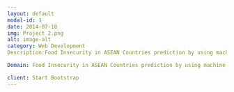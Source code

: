 ```yaml
---
layout: default
modal-id: 1
date: 2014-07-18
img: Project 2.png
alt: image-alt
category: Web Development
Description:Food Insecurity in ASEAN Countries prediction by using machine learning (ML)

Domain: Food Insecurity in ASEAN Countries prediction by using machine learning (ML)

client: Start Bootstrap
---
```

